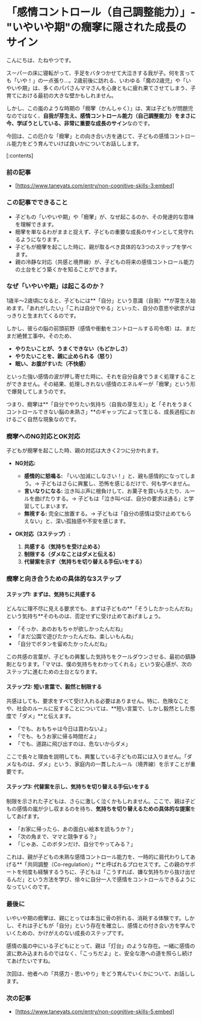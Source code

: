 # 「感情コントロール（自己調整能力）」- "いやいや期"の癇窙に隠された成長のサイン
こんにちは、たねやつです。

スーパーの床に寝転がって、手足をバタつかせて大泣きする我が子。何を言っても「いや！」の一点張り…。2歳前後に訪れる、いわゆる「魔の2歳児」や「いやいや期」は、多くのパパさんママさんを心身ともに疲れ果てさせてしまう、子育てにおける最初の大きな壁かもしれません。

しかし、この嵐のような時期の「癇窙（かんしゃく）」は、実は子どもが問題児なのではなく、**自我が芽生え、感情コントロール能力（自己調整能力）をまさに今、学ぼうとしている、非常に重要な成長のサイン**なのです。

今回は、この厄介な「癇窙」との向き合い方を通じて、子どもの感情コントロール能力をどう育んでいけば良いかについてお話しします。

[:contents]

### 前の記事
- [https://www.taneyats.com/entry/non-cognitive-skills-3:embed]

### この記事でできること
- 子どもの「いやいや期」や「癇窙」が、なぜ起こるのか、その発達的な意味を理解できます。
- 癇窙を単なるわがままと捉えず、子どもの重要な成長のサインとして見守れるようになります。
- 子どもが癇窙を起こした時に、親が取るべき具体的な3つのステップを学べます。
- 親の冷静な対応（共感と境界線）が、子どもの将来の感情コントロール能力の土台をどう築くかを知ることができます。

### なぜ「いやいや期」は起こるのか？
1歳半〜2歳頃になると、子どもには**「自分」という意識（自我）**が芽生え始めます。「あれがしたい」「これは自分でやる」といった、自分の意思や欲求がはっきりと生まれてくるのです。

しかし、彼らの脳の前頭前野（感情や衝動をコントロールする司令塔）は、まだまだ絶賛工事中。そのため、
- **やりたいことが、うまくできない（もどかしさ）**
- **やりたいことを、親に止められる（怒り）**
- **眠い、お腹がすいた（不快感）**

といった強い感情の波が押し寄せた時に、それを自分自身でうまく処理することができません。その結果、処理しきれない感情のエネルギーが「癇窙」という形で爆発してしまうのです。

つまり、癇窙は**「自分でやりたい気持ち（自我の芽生え）」**と**「それをうまくコントロールできない脳の未熟さ」**のギャップによって生じる、成長過程におけるごく自然な現象なのです。

### 癇窙へのNG対応とOK対応
子どもが癇窙を起こした時、親の対応は大きく2つに分かれます。

- **NG対応:**
  - **感情的に怒鳴る:** 「いい加減にしなさい！」と、親も感情的になってしまう。→ 子どもはさらに興奮し、恐怖を感じるだけで、何も学べません。
  - **言いなりになる:** 泣き叫ぶ声に根負けして、お菓子を買い与えたり、ルールを曲げたりする。→ 子どもは「泣き叫べば、自分の要求は通る」と学習してしまいます。
  - **無視する:** 完全に放置する。→ 子どもは「自分の感情は受け止めてもらえない」と、深い孤独感や不安を感じます。

- **OK対応（3ステップ）:**
  1.  **共感する（気持ちを受け止める）**
  2.  **制限する（ダメなことはダメと伝える）**
  3.  **代替案を示す（気持ちを切り替える手伝いをする）**

### 癇窙と向き合うための具体的な3ステップ

#### ステップ1: まずは、気持ちに共感する
どんなに理不尽に見える要求でも、まずは子どもの**「そうしたかったんだね」という気持ち**そのものは、否定せずに受け止めてあげましょう。

- 「そっか、あのおもちゃが欲しかったんだね」
- 「まだ公園で遊びたかったんだね、楽しいもんね」
- 「自分でボタンを留めたかったんだね」

この共感の言葉が、子どもの興奮した気持ちをクールダウンさせる、最初の鎮静剤となります。「ママは、僕の気持ちをわかってくれる」という安心感が、次のステップに進むための土台となります。

#### ステップ2: 短い言葉で、毅然と制限する
共感はしても、要求をすべて受け入れる必要はありません。特に、危険なことや、社会のルールに反することについては、**短い言葉で、しかし毅然とした態度で「ダメ」**と伝えます。

- 「でも、おもちゃは今日は買わないよ」
- 「でも、もうお家に帰る時間だよ」
- 「でも、道路に飛び出すのは、危ないからダメ」

ここで長々と理由を説明しても、興奮している子どもの耳には入りません。「ダメなものは、ダメ」という、家庭内の一貫したルール（境界線）を示すことが重要です。

#### ステップ3: 代替案を示し、気持ちを切り替える手伝いをする
制限を示された子どもは、さらに激しく泣くかもしれません。ここで、親は子どもの感情の嵐が少し収まるのを待ち、**気持ちを切り替えるための具体的な提案**をしてあげます。

- 「お家に帰ったら、あの面白い絵本を読もうか？」
- 「次の角まで、ママと競争する？」
- 「じゃあ、このボタンだけ、自分でやってみる？」

これは、親が子どもの未熟な感情コントロール能力を、一時的に肩代わりしてあげる**「共同調整（Co-regulation）」**と呼ばれるプロセスです。この親のサポートを何度も経験するうちに、子どもは「こうすれば、嫌な気持ちから抜け出せるんだ」という方法を学び、徐々に自分一人で感情をコントロールできるようになっていくのです。

### 最後に
いやいや期の癇窙は、親にとっては本当に骨の折れる、消耗する体験です。しかし、それは子どもが「自分」という存在を確立し、感情との付き合い方を学んでいくための、かけがえのない成長のステップです。

感情の嵐の中にいる子どもにとって、親は「灯台」のような存在。一緒に感情の波に飲み込まれるのではなく、「こっちだよ」と、安全な港への道を照らし続けてあげたいですね。

次回は、他者への「共感力・思いやり」をどう育んでいくかについて、お話しします。

### 次の記事
- [https://www.taneyats.com/entry/non-cognitive-skills-5:embed]
